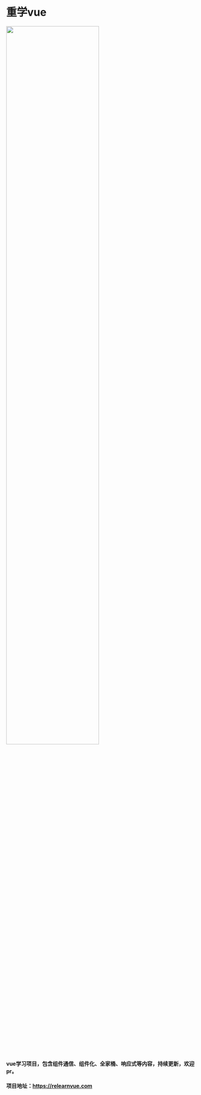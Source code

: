 # 重学vue
<img src="http://relearnvue.com/logo.svg" style="width: 70%">

#### vue学习项目，包含组件通信、组件化、全家桶、响应式等内容，持续更新，欢迎pr。
#### 项目地址：https://relearnvue.com


